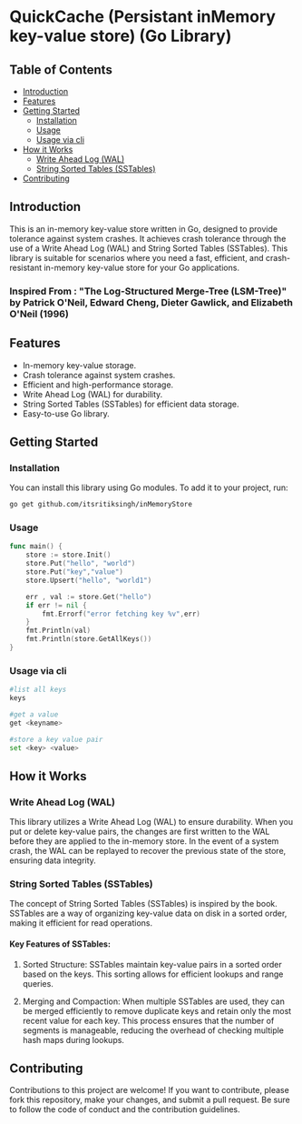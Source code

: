# QuickCache (Persistant inMemory key-value store) (Go Library)

## Table of Contents
- [Introduction](#introduction)
- [Features](#features)
- [Getting Started](#getting-started)
  - [Installation](#installation)
  - [Usage](#usage)
  - [Usage via cli](#usage-via-cli)
- [How it Works](#how-it-works)
  - [Write Ahead Log (WAL)](#write-ahead-log-wal)
  - [String Sorted Tables (SSTables)](#string-sorted-tables-sstables)
- [Contributing](#contributing)

## Introduction

This is an in-memory key-value store written in Go, designed to provide tolerance against system crashes. It achieves crash tolerance through the use of a Write Ahead Log (WAL) and String Sorted Tables (SSTables). This library is suitable for scenarios where you need a fast, efficient, and crash-resistant in-memory key-value store for your Go applications.

### Inspired From : "The Log-Structured Merge-Tree (LSM-Tree)" by Patrick O'Neil, Edward Cheng, Dieter Gawlick, and Elizabeth O'Neil (1996)

## Features

- In-memory key-value storage.
- Crash tolerance against system crashes.
- Efficient and high-performance storage.
- Write Ahead Log (WAL) for durability.
- String Sorted Tables (SSTables) for efficient data storage.
- Easy-to-use Go library.

## Getting Started

### Installation

You can install this library using Go modules. To add it to your project, run:

```bash
go get github.com/itsritiksingh/inMemoryStore
```

### Usage
```go
func main() {
	store := store.Init()
	store.Put("hello", "world")
	store.Put("key","value")
	store.Upsert("hello", "world1")

	err , val := store.Get("hello")
	if err != nil {
		fmt.Errorf("error fetching key %v",err)
	}
	fmt.Println(val)
	fmt.Println(store.GetAllKeys())
}
```

### Usage via cli
```bash
#list all keys
keys

#get a value
get <keyname>

#store a key value pair
set <key> <value>

```
## How it Works

### Write Ahead Log (WAL)

This library utilizes a Write Ahead Log (WAL) to ensure durability. When you put or delete key-value pairs, the changes are first written to the WAL before they are applied to the in-memory store. In the event of a system crash, the WAL can be replayed to recover the previous state of the store, ensuring data integrity.

### String Sorted Tables (SSTables)

The concept of String Sorted Tables (SSTables) is inspired by the book. SSTables are a way of organizing key-value data on disk in a sorted order, making it efficient for read operations.

#### Key Features of SSTables:
1. Sorted Structure: SSTables maintain key-value pairs in a sorted order based on the keys. This sorting allows for efficient lookups and range queries.

2. Merging and Compaction: When multiple SSTables are used, they can be merged efficiently to remove duplicate keys and retain only the most recent value for each key. This process ensures that the number of segments is manageable, reducing the overhead of checking multiple hash maps during lookups.


## Contributing

Contributions to this project are welcome! If you want to contribute, please fork this repository, make your changes, and submit a pull request. Be sure to follow the code of conduct and the contribution guidelines.
